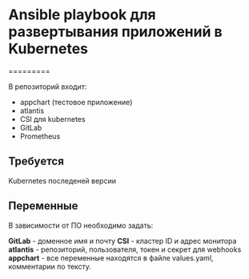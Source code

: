 # Ansible playbook для развертывания приложений в Kubernetes 
=========

В репозиторий входит:
* appchart (тестовое приложение) 
* atlantis
* CSI для kubernetes
* GitLab
* Prometheus


Требуется
-----------

Kubernetes последеней версии


Переменные
-----------

В зависимости от ПО необходимо задать:

**GitLab** - доменное имя и почту
**CSI** - кластер ID и адрес монитора
**atlantis** - репозиторий, пользователя, токен и секрет для webhooks
**appchart** - все переменные находятся в файле values.yaml, комментарии по тексту. 
